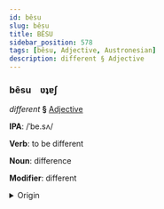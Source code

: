 ```yaml
---
id: bêsu
slug: bêsu
title: BÊSU
sidebar_position: 578
tags: [bêsu, Adjective, Austronesian]
description: different § Adjective
---
```


### bêsu&emsp;<span kind="abugida">ʋʇɐʃ</span>

*different* **§** [Adjective](../../tags/Adjective)

**IPA**: /ˈbe.sʌ/

**Verb**: to be different

**Noun**: difference

**Modifier**: different

<details>
    <summary>Origin</summary>
    Malay بيذا beza /be.zə/<br/>
    <em>Austronesian Language Family</em>
</details>